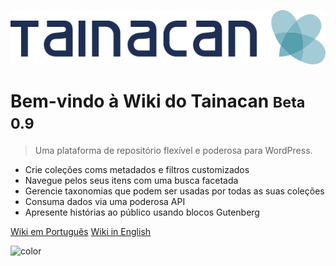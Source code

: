 ![logo](../_assets/images/logo_tainacan.png)

# Bem-vindo à Wiki do Tainacan <small>Beta 0.9</small>

> Uma plataforma de repositório flexível e poderosa para WordPress.

- Crie coleções coms metadados e filtros customizados
- Navegue pelos seus itens com uma busca facetada
- Gerencie taxonomias que podem ser usadas por todas as suas coleções
- Consuma dados via uma poderosa API
- Apresente histórias ao público usando blocos Gutenberg

[Wiki em Português](/pt-br/#wiki-do-tainacan)
[Wiki in English](/#tainacan-wiki)

<!-- background color -->

![color](#ffffff)